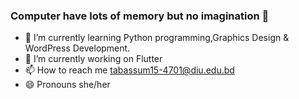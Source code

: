 
### Computer have lots of memory but no imagination 🤔
- 🌱 I’m currently learning Python programming,Graphics Design & WordPress Development.
- 🔭 I’m currently working on Flutter 
- 📫 How to reach me tabassum15-4701@diu.edu.bd
- 😄 Pronouns she/her
<!--
**zafreeneshika/zafreeneshika** is a ✨ _special_ ✨ repository because its `README.md` (this file) appears on your GitHub profile.

Here are some ideas to get you started:

- 🔭 I’m currently working on ...
- 🌱 I’m currently learning ...
- 👯 I’m looking to collaborate on ...
- 🤔 I’m looking for help with ...
- 💬 Ask me about ...
- 📫 How to reach me: ...
- 😄 Pronouns: ...
- ⚡ Fun fact: ...
-->
